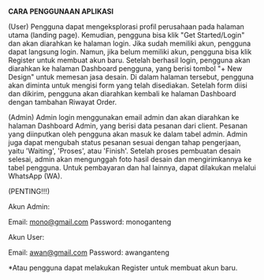 **CARA PENGGUNAAN APLIKASI**

(User)
Pengguna dapat mengeksplorasi profil perusahaan pada halaman utama (landing page).
Kemudian, pengguna bisa klik "Get Started/Login" dan akan diarahkan ke halaman login.
Jika sudah memiliki akun, pengguna dapat langsung login.
Namun, jika belum memiliki akun, pengguna bisa klik Register untuk membuat akun baru.
Setelah berhasil login, pengguna akan diarahkan ke halaman Dashboard pengguna, yang berisi tombol "+ New Design" untuk memesan jasa desain.
Di dalam halaman tersebut, pengguna akan diminta untuk mengisi form yang telah disediakan.
Setelah form diisi dan dikirim, pengguna akan diarahkan kembali ke halaman Dashboard dengan tambahan Riwayat Order.

(Admin)
Admin login menggunakan email admin dan akan diarahkan ke halaman Dashboard Admin, yang berisi data pesanan dari client.
Pesanan yang diinputkan oleh pengguna akan masuk ke dalam tabel admin.
Admin juga dapat mengubah status pesanan sesuai dengan tahap pengerjaan, yaitu 'Waiting', 'Proses', atau 'Finish'.
Setelah proses pembuatan desain selesai, admin akan mengunggah foto hasil desain dan mengirimkannya ke tabel pengguna.
Untuk pembayaran dan hal lainnya, dapat dilakukan melalui WhatsApp (WA).

(PENTING!!!)

Akun Admin:

Email: mono@gmail.com
Password: monoganteng


Akun User:

Email: awan@gmail.com
Password: awanganteng


*Atau pengguna dapat melakukan Register untuk membuat akun baru.
